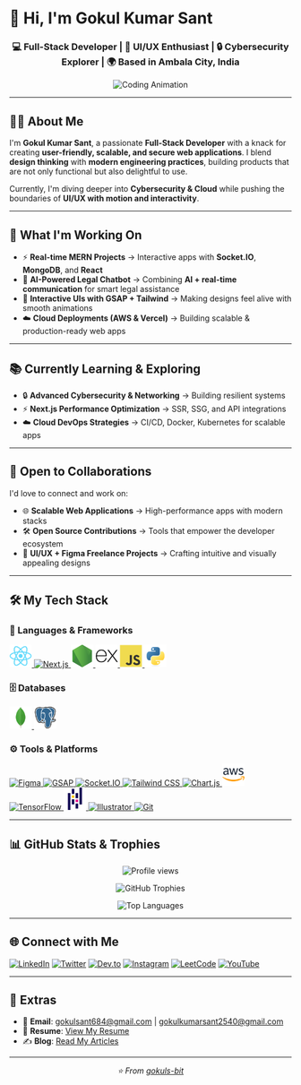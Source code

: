 # 👋 Hi, I'm Gokul Kumar Sant
 
<h3 align="center">💻 Full-Stack Developer | 🎨 UI/UX Enthusiast | 🔒 Cybersecurity Explorer  | 🌍 Based in Ambala City, India</h3>
  
<p align="center"> 
<img src="https://media0.giphy.com/media/v1.Y2lkPTc5MGI3NjExMGdqcDN4Z201MWdhbGQxbjBvM214d2h5d3YyZ2prZWZyZDFhZGEwdiZlcD12MV9naWZzX3NlYXJjaCZjdD1n/CrFLL3CnRpw5ddlBMm/giphy.webp" width="250" alt="Coding Animation" />
</p>

---

## 👨‍💻 About Me

I'm **Gokul Kumar Sant**, a passionate **Full-Stack Developer** with a knack for creating **user-friendly, scalable, and secure web applications**. I blend **design thinking** with **modern engineering practices**, building products that are not only functional but also delightful to use.

Currently, I'm diving deeper into **Cybersecurity & Cloud** while pushing the boundaries of **UI/UX with motion and interactivity**.

---

## 🚀 What I'm Working On

- ⚡ **Real-time MERN Projects** → Interactive apps with **Socket.IO**, **MongoDB**, and **React**
- 🤖 **AI-Powered Legal Chatbot** → Combining **AI + real-time communication** for smart legal assistance
- 🎨 **Interactive UIs with GSAP + Tailwind** → Making designs feel alive with smooth animations
- ☁️ **Cloud Deployments (AWS & Vercel)** → Building scalable & production-ready web apps

---

## 📚 Currently Learning & Exploring

- 🔒 **Advanced Cybersecurity & Networking** → Building resilient systems
- ⚡ **Next.js Performance Optimization** → SSR, SSG, and API integrations
- ☁️ **Cloud DevOps Strategies** → CI/CD, Docker, Kubernetes for scalable apps

---

## 🤝 Open to Collaborations

I'd love to connect and work on:

- 🌐 **Scalable Web Applications** → High-performance apps with modern stacks
- 🛠️ **Open Source Contributions** → Tools that empower the developer ecosystem
- 🎨 **UI/UX + Figma Freelance Projects** → Crafting intuitive and visually appealing designs

---

## 🛠️ My Tech Stack

### 🌟 Languages & Frameworks

<p align="left">
<a href="https://react.dev/" target="_blank" rel="noreferrer">
<img src="https://raw.githubusercontent.com/devicons/devicon/master/icons/react/react-original.svg" width="40" height="40" alt="React"/>
</a>
<a href="https://nextjs.org/" target="_blank" rel="noreferrer">
<img src="https://cdn.worldvectorlogo.com/logos/nextjs-2.svg" width="40" height="40" alt="Next.js"/>
</a>
<a href="https://nodejs.org" target="_blank" rel="noreferrer">
<img src="https://raw.githubusercontent.com/devicons/devicon/master/icons/nodejs/nodejs-original.svg" width="40" height="40" alt="Node.js"/>
</a>
<a href="https://expressjs.com" target="_blank" rel="noreferrer">
<img src="https://raw.githubusercontent.com/devicons/devicon/master/icons/express/express-original.svg" width="40" height="40" alt="Express"/>
</a>
<a href="https://developer.mozilla.org/en-US/docs/Web/JavaScript" target="_blank" rel="noreferrer">
<img src="https://raw.githubusercontent.com/devicons/devicon/master/icons/javascript/javascript-original.svg" width="40" height="40" alt="JavaScript"/>
</a>
<a href="https://www.python.org" target="_blank" rel="noreferrer">
<img src="https://raw.githubusercontent.com/devicons/devicon/master/icons/python/python-original.svg" width="40" height="40" alt="Python"/>
</a>
</p>

### 🗄️ Databases

<p align="left">
<a href="https://www.mongodb.com/" target="_blank" rel="noreferrer">
<img src="https://raw.githubusercontent.com/devicons/devicon/master/icons/mongodb/mongodb-original.svg" width="40" height="40" alt="MongoDB"/>
</a>
<a href="https://www.postgresql.org" target="_blank" rel="noreferrer">
<img src="https://raw.githubusercontent.com/devicons/devicon/master/icons/postgresql/postgresql-original.svg" width="40" height="40" alt="PostgreSQL"/>
</a>
</p>

### ⚙️ Tools & Platforms

<p align="left">
<a href="https://www.figma.com/" target="_blank" rel="noreferrer">
<img src="https://cdn.worldvectorlogo.com/logos/figma-1.svg" width="40" height="40" alt="Figma"/>
</a>
<a href="https://greensock.com/gsap/" target="_blank" rel="noreferrer">
<img src="https://www.svgrepo.com/show/373656/gsap.svg" width="40" height="40" alt="GSAP"/>
</a>
<a href="https://socket.io/" target="_blank" rel="noreferrer">
<img src="https://socket.io/images/logo.svg" width="40" height="40" alt="Socket.IO"/>
</a>
<a href="https://tailwindcss.com/" target="_blank" rel="noreferrer">
<img src="https://www.vectorlogo.zone/logos/tailwindcss/tailwindcss-icon.svg" width="40" height="40" alt="Tailwind CSS"/>
</a>
<a href="https://www.chartjs.org/" target="_blank" rel="noreferrer">
<img src="https://www.chartjs.org/media/logo-title.svg" width="40" height="40" alt="Chart.js"/>
</a>
<a href="https://aws.amazon.com" target="_blank" rel="noreferrer">
<img src="https://raw.githubusercontent.com/devicons/devicon/master/icons/amazonwebservices/amazonwebservices-original.svg" width="40" height="40" alt="AWS"/>
</a>
<a href="https://www.tensorflow.org" target="_blank" rel="noreferrer">
<img src="https://www.vectorlogo.zone/logos/tensorflow/tensorflow-icon.svg" width="40" height="40" alt="TensorFlow"/>
</a>
<a href="https://pandas.pydata.org/" target="_blank" rel="noreferrer">
<img src="https://raw.githubusercontent.com/devicons/devicon/master/icons/pandas/pandas-original.svg" width="40" height="40" alt="Pandas"/>
</a>
<a href="https://www.adobe.com/products/illustrator.html" target="_blank" rel="noreferrer">
<img src="https://www.vectorlogo.zone/logos/adobe_illustrator/adobe_illustrator-icon.svg" width="40" height="40" alt="Illustrator"/>
</a>
<a href="https://git-scm.com/" target="_blank" rel="noreferrer">
<img src="https://www.vectorlogo.zone/logos/git-scm/git-scm-icon.svg" width="40" height="40" alt="Git"/>
</a>
</p>

---

## 📊 GitHub Stats & Trophies

<p align="center">
<img src="https://komarev.com/ghpvc/?username=gokuls-bit&label=Profile%20Views&color=0e75b6&style=flat" alt="Profile views"/>
</p>

<p align="center">
<img src="https://github-profile-trophy.vercel.app/?username=gokuls-bit&theme=onedark&row=2&column=4" alt="GitHub Trophies"/>
</p>

<p align="center">
<img src="https://github-readme-stats.vercel.app/api/top-langs?username=gokuls-bit&show_icons=true&locale=en&layout=compact" alt="Top Languages"/>
</p>

---

## 🌐 Connect with Me

<p align="left">
<a href="https://www.linkedin.com/in/gokul-kumar-sant-581145205/" target="_blank"><img src="https://cdn.jsdelivr.net/npm/simple-icons@3.0.1/icons/linkedin.svg" width="30" height="30" alt="LinkedIn"/></a>
<a href="https://twitter.com/gokulsantamb" target="_blank"><img src="https://cdn.jsdelivr.net/npm/simple-icons@3.0.1/icons/twitter.svg" width="30" height="30" alt="Twitter"/></a>
<a href="https://dev.to/gokulkumarsant" target="_blank"><img src="https://cdn.jsdelivr.net/npm/simple-icons@3.0.1/icons/dev-dot-to.svg" width="30" height="30" alt="Dev.to"/></a>
<a href="https://instagram.com/gokulsantt" target="_blank"><img src="https://cdn.jsdelivr.net/npm/simple-icons@3.0.1/icons/instagram.svg" width="30" height="30" alt="Instagram"/></a>
<a href="https://www.leetcode.com/gokul_kumar_sant" target="_blank"><img src="https://cdn.jsdelivr.net/npm/simple-icons@3.0.1/icons/leetcode.svg" width="30" height="30" alt="LeetCode"/></a>
<a href="https://www.youtube.com/c/gokulsant" target="_blank"><img src="https://cdn.jsdelivr.net/npm/simple-icons@3.0.1/icons/youtube.svg" width="30" height="30" alt="YouTube"/></a>
</p>

---

## 📄 Extras

- 📧 **Email**: gokulsant684@gmail.com | gokulkumarsant2540@gmail.com
- 📄 **Resume**: [View My Resume](https://acrobat.adobe.com/id/urn:aaid:sc:AP:6ae756a3-126a-465e-adf5-d9ac3e87ca5b)
- ✍️ **Blog**: [Read My Articles](https://www.blogger.com/blog/posts/4543191805551320646?hl=en)

---

<p align="center">
  <i>⭐ From <a href="https://github.com/gokuls-bit">gokuls-bit</a></i>
</p>
